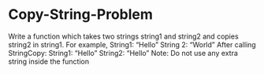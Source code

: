 # Copy-String-Problem
Write a function which takes two strings string1 and string2 and copies string2 in string1. For example,
String1: “Hello”
String 2: “World”
After calling StringCopy:
String1: “Hello”
String2: “Hello”
Note: Do not use any extra string inside the function
